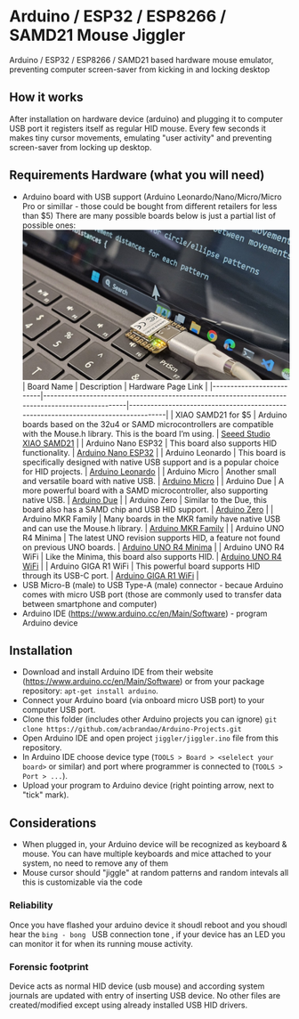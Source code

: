 # Arduino / ESP32 / ESP8266 / SAMD21  Mouse Jiggler

Arduino / ESP32 / ESP8266 / SAMD21  based hardware mouse emulator, preventing computer screen-saver from kicking in and locking desktop

## How it works

After installation on hardware device (arduino) and plugging it to computer USB port it
registers itself as regular HID mouse. Every few seconds it makes tiny cursor movements,
emulating "user activity" and preventing screen-saver from locking up desktop.

## Requirements Hardware (what you will need)

  * Arduino board with USB support (Arduino Leonardo/Nano/Micro/Micro Pro or simillar - those could be bought from different retailers for less than $5) There are many possible boards below is just a partial list of possible ones:
![XIAO Mouse Jiggler](XIAO_Mouse_jiggler.jpg)
| Board Name               | Description                                                                                     | Hardware Page Link                                                                 |
|--------------------------|-------------------------------------------------------------------------------------------------|------------------------------------------------------------------------------------|
| XIAO SAMD21 for $5       | Arduino boards based on the 32u4 or SAMD microcontrollers are compatible with the Mouse.h library. This is the board I’m using. | [Seeed Studio XIAO SAMD21](https://www.seeedstudio.com/Seeeduino-XIAO-Arduino-Microcontroller-SAMD21-Cortex-M0+-p-4426.html) |
| Arduino Nano ESP32       | This board also supports HID functionality.                                                     | [Arduino Nano ESP32](https://store.arduino.cc/products/arduino-nano-esp32)         |
| Arduino Leonardo         | This board is specifically designed with native USB support and is a popular choice for HID projects. | [Arduino Leonardo](https://store.arduino.cc/products/arduino-leonardo-with-headers) |
| Arduino Micro            | Another small and versatile board with native USB.                                              | [Arduino Micro](https://store.arduino.cc/products/arduino-micro)                   |
| Arduino Due              | A more powerful board with a SAMD microcontroller, also supporting native USB.                  | [Arduino Due](https://store.arduino.cc/products/arduino-due)                       |
| Arduino Zero             | Similar to the Due, this board also has a SAMD chip and USB HID support.                        | [Arduino Zero](https://store.arduino.cc/products/arduino-zero)                     |
| Arduino MKR Family       | Many boards in the MKR family have native USB and can use the Mouse.h library.                  | [Arduino MKR Family](https://store.arduino.cc/collections/mkr-family)              |
| Arduino UNO R4 Minima    | The latest UNO revision supports HID, a feature not found on previous UNO boards.               | [Arduino UNO R4 Minima](https://store.arduino.cc/products/uno-r4-minima)           |
| Arduino UNO R4 WiFi      | Like the Minima, this board also supports HID.                                                  | [Arduino UNO R4 WiFi](https://store.arduino.cc/products/uno-r4-wifi)               |
| Arduino GIGA R1 WiFi     | This powerful board supports HID through its USB-C port.                                        | [Arduino GIGA R1 WiFi](https://store.arduino.cc/products/giga-r1-wifi)             |
  * USB Micro-B (male) to USB Type-A (male) connector - becaue Arduino comes with micro USB port (those are commonly used to transfer data between smartphone and computer)
  * Arduino IDE (https://www.arduino.cc/en/Main/Software) - program Arduino device

## Installation

  - Download and install Arduino IDE from their website (https://www.arduino.cc/en/Main/Software) or from your package repository: ```apt-get install arduino```.
  - Connect your Arduino board (via onboard micro USB port) to your computer USB port.
  - Clone this folder (includes other Arduino projects you can ignore) `git clone https://github.com/acbrandao/Arduino-Projects.git` 
  - Open Arduino IDE and open project ```jiggler/jiggler.ino``` file from this repository.
  - In Arduino IDE choose device type (```TOOLS > Board > <selelect your board>``` or similar) and port where programmer is connected to (```TOOLS > Port > ...```).
  - Upload your program to Arduino device (right pointing arrow, next to "tick" mark).

## Considerations

  * When plugged in, your Arduino device will be recognized as keyboard & mouse. You can have multiple keyboards and mice attached to your system, no need to remove any of them
  * Mouse cursor should "jiggle" at random patterns and random intevals all this is customizable via the code

### Reliability

Once you have flashed your arduino device it shoudl reboot and you shoudl hear the `bing - bong ` USB connection tone ,
if your device has an LED you can monitor it for when its running mouse activity.                                    

### Forensic footprint

Device acts as normal HID device (usb mouse) and according system journals are updated with entry of inserting USB device. No other files are created/modified except using already installed USB HID drivers.
